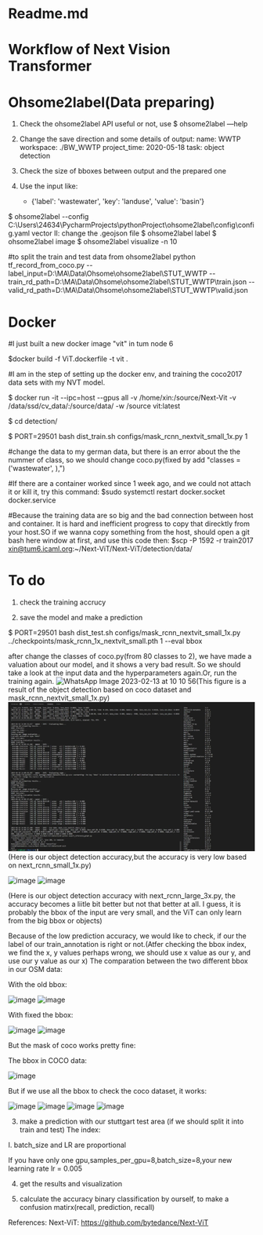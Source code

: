 
# Readme.md
# Workflow of Next Vision Transformer

# Ohsome2label(Data preparing)

1. Check the ohsome2label API useful or not, use $ ohsome2label —help

2. Change the save direction and some details of output:
  name: WWTP
  workspace: ./BW_WWTP
  project_time: 2020-05-18
  task: object detection

3. Check the size of bboxes between output and the prepared one

4. Use the input like:
    - {'label': 'wastewater', 'key': 'landuse', 'value': 'basin'}


$ ohsome2label --config  C:\Users\24634\PycharmProjects\pythonProject\ohsome2label\config\config.yaml vector
II: change the .geojson file
$ ohsome2label label
$ ohsome2label image
$ ohsome2label visualize -n 10

#to split the train and test data from ohsome2label
python tf_record_from_coco.py --label_input=D:\MA\Data\Ohsome\ohsome2label\STUT_WWTP --train_rd_path=D:\MA\Data\Ohsome\ohsome2label\STUT_WWTP\train.json --valid_rd_path=D:\MA\Data\Ohsome\ohsome2label\STUT_WWTP\valid.json



# Docker
#I just built a new docker image "vit" in tum node 6

$docker build -f ViT.dockerfile -t vit .

#I am in the step of setting up the docker env, and training the coco2017 data sets with my NVT model.

$ docker run -it --ipc=host --gpus all -v /home/xin:/source/Next-Vit -v /data/ssd/cv_data/:/source/data/ -w /source vit:latest

$ cd detection/

$ PORT=29501 bash dist_train.sh configs/mask_rcnn_nextvit_small_1x.py 1


#change the data to my german data, but there is an error about the the nummer of class, so we should change coco.py(fixed by add "classes = ('wastewater', ),")

#If there are a container worked since 1 week ago, and we could not attach it or kill it, try this command:
$sudo systemctl restart docker.socket docker.service

#Because the training data are so big and the bad connection between host and container. It is hard and inefficient progress to copy that direcktly from your host.SO if we wanna copy something from the host, should open a git bash here window at first, and use this code then:
$scp -P 1592 -r train2017 xin@tum6.icaml.org:~/Next-ViT/Next-ViT/detection/data/

# To do

1. check the training accrucy

2. save the model and make a prediction

$ PORT=29501 bash dist_test.sh configs/mask_rcnn_nextvit_small_1x.py ../checkpoints/mask_rcnn_1x_nextvit_small.pth 1 --eval bbox

after change the classes of coco.py(from 80 classes to 2), we have made a valuation about our model, and it shows a very bad result. So we should take a look at the input data and the hyperparameters again.Or, run the training again.
![WhatsApp Image 2023-02-13 at 10 10 56](https://user-images.githubusercontent.com/87394529/224976140-014632d5-aed1-48d7-ba0e-9ca1c669921f.jpg)(This figure is a result of the object detection based on coco dataset and mask_rcnn_nextvit_small_1x.py)
![result chat](https://github.com/XinWang1128/Next_Vision_Transformer/blob/master/98d7b963-95c3-471b-be51-7d886cbcae4d.png)
(Here is our object detection accuracy,but the accuracy is very low based on next_rcnn_small_1x.py)


![image](https://user-images.githubusercontent.com/87394529/229114510-1e23590c-70d9-412f-8964-5b82d5a87e4b.png)
![image](https://user-images.githubusercontent.com/87394529/230374103-606d6249-2d54-41b1-87b2-5e51bff13dcb.png)

(Here is our object detection accuracy with next_rcnn_large_3x.py, the accuracy becomes a liitle bit better but not that better at all. I guess, it is probably the bbox of the input are very small, and the ViT can only learn from the big bbox or objects)

Because of the low prediction accuracy, we would like to check, if our the label of our train_annotation is right or not.(Atfer checking the bbox index, we find the x, y values perhaps wrong, we should use x value as our y, and use our y value as our x)
The comparation between the two different bbox in our OSM data:

With the old bbox:

![image](https://user-images.githubusercontent.com/87394529/225911088-cba04cf2-df8b-4951-aab1-a89b2ba2043c.png)
![image](https://user-images.githubusercontent.com/87394529/226318690-bf117352-47f1-4241-a593-5ba797a018bd.png)


With fixed the bbox:

![image](https://user-images.githubusercontent.com/87394529/225911257-824213a7-f09f-492f-915b-2adaed9e397d.png)
![image](https://user-images.githubusercontent.com/87394529/226318776-1467d2b0-3d3b-4c25-8703-fc247c2df955.png)



But the mask of coco works pretty fine:

The  bbox in COCO data:

![image](https://user-images.githubusercontent.com/87394529/225911454-4ca671af-22bb-452d-b231-5390d685ad27.png)

But if we use all the bbox to check the coco dataset, it works:

![image](https://user-images.githubusercontent.com/87394529/226360667-cfdf3fa5-4322-4832-b96d-79ba4685ecfa.png)
![image](https://user-images.githubusercontent.com/87394529/226360704-21094e88-bb5b-4114-aa92-7e75d9863bd1.png)
![image](https://user-images.githubusercontent.com/87394529/226360839-be6aea10-2fc5-4975-bdfd-9f69f18bee33.png)
![image](https://user-images.githubusercontent.com/87394529/226360795-14a05282-f18e-44e0-bf1d-e93d30c76285.png)


3. make a prediction with our stuttgart test area (if we should split it into train and test)
The index:

I. batch_size and LR are proportional

If you have only one gpu,samples_per_gpu=8,batch_size=8,your new learning rate lr = 0.005





4. get the results and visualization



5. calculate the accuracy binary classification by ourself, to make a confusion matirx(recall, prediction, recall)


References:
Next-ViT: https://github.com/bytedance/Next-ViT




